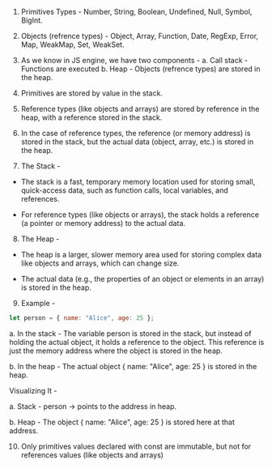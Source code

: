 1. Primitives Types - Number, String, Boolean, Undefined, Null, Symbol, BigInt.

2. Objects (refrence types) - Object, Array, Function, Date, RegExp, Error, Map, WeakMap, Set, WeakSet.

3. As we know in JS engine, we have two components -
   a. Call stack - Functions are executed
   b. Heap - Objects (refrence types) are stored in the heap.

4. Primitives are stored by value in the stack.

5. Reference types (like objects and arrays) are stored by reference in the heap, with a reference stored in the stack.

6. In the case of reference types, the reference (or memory address) is stored in the stack, but the actual data (object, array, etc.) is stored in the heap.

7. The Stack -

- The stack is a fast, temporary memory location used for storing small, quick-access data, such as function calls, local variables, and references.

- For reference types (like objects or arrays), the stack holds a reference (a pointer or memory address) to the actual data.

8. The Heap -

- The heap is a larger, slower memory area used for storing complex data like objects and arrays, which can change size.

- The actual data (e.g., the properties of an object or elements in an array) is stored in the heap.

9. Example -

```javascript
let person = { name: "Alice", age: 25 };
```

a. In the stack - The variable person is stored in the stack, but instead of holding the actual object, it holds a reference to the object. This reference is just the memory address where the object is stored in the heap.

b. In the heap - The actual object { name: "Alice", age: 25 } is stored in the heap.

Visualizing It -

a. Stack -
person → points to the address in heap.

b. Heap -
The object { name: "Alice", age: 25 } is stored here at that address.

10. Only primitives values declared with const are immutable, but not for references values (like objects and arrays)
